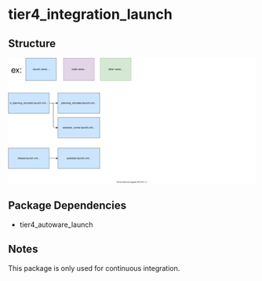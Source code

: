 # tier4_integration_launch

## Structure

![tier4_integration_launch](./integration_launch.drawio.svg)

## Package Dependencies

- tier4_autoware_launch

## Notes

This package is only used for continuous integration.
